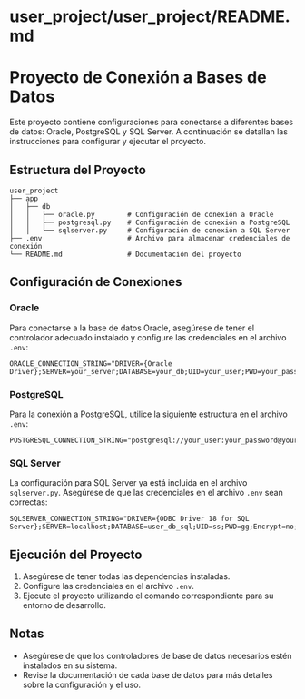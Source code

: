 # user_project/user_project/README.md

# Proyecto de Conexión a Bases de Datos

Este proyecto contiene configuraciones para conectarse a diferentes bases de datos: Oracle, PostgreSQL y SQL Server. A continuación se detallan las instrucciones para configurar y ejecutar el proyecto.

## Estructura del Proyecto

```
user_project
├── app
│   ├── db
│   │   ├── oracle.py        # Configuración de conexión a Oracle
│   │   ├── postgresql.py    # Configuración de conexión a PostgreSQL
│   │   └── sqlserver.py     # Configuración de conexión a SQL Server
├── .env                     # Archivo para almacenar credenciales de conexión
└── README.md                # Documentación del proyecto
```

## Configuración de Conexiones

### Oracle

Para conectarse a la base de datos Oracle, asegúrese de tener el controlador adecuado instalado y configure las credenciales en el archivo `.env`:

```
ORACLE_CONNECTION_STRING="DRIVER={Oracle Driver};SERVER=your_server;DATABASE=your_db;UID=your_user;PWD=your_password;"
```

### PostgreSQL

Para la conexión a PostgreSQL, utilice la siguiente estructura en el archivo `.env`:

```
POSTGRESQL_CONNECTION_STRING="postgresql://your_user:your_password@your_host/your_db"
```

### SQL Server

La configuración para SQL Server ya está incluida en el archivo `sqlserver.py`. Asegúrese de que las credenciales en el archivo `.env` sean correctas:

```
SQLSERVER_CONNECTION_STRING="DRIVER={ODBC Driver 18 for SQL Server};SERVER=localhost;DATABASE=user_db_sql;UID=ss;PWD=gg;Encrypt=no;TrustServerCertificate=yes;"
```

## Ejecución del Proyecto

1. Asegúrese de tener todas las dependencias instaladas.
2. Configure las credenciales en el archivo `.env`.
3. Ejecute el proyecto utilizando el comando correspondiente para su entorno de desarrollo.

## Notas

- Asegúrese de que los controladores de base de datos necesarios estén instalados en su sistema.
- Revise la documentación de cada base de datos para más detalles sobre la configuración y el uso.